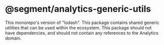 # @segment/analytics-generic-utils

This monorepo's version of "lodash". This package contains shared generic utilities that can be used within the ecosystem. This package should not have dependencies, and should not contain any references to the Analytics domain.

